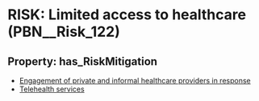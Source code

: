 # RISK: __Limited access to healthcare__ (PBN__Risk_122)

## Property: has_RiskMitigation

* [Engagement of private and informal healthcare providers in response](PBN__RiskMitigation_147)
* [Telehealth services](PBN__Mitigation_48)


